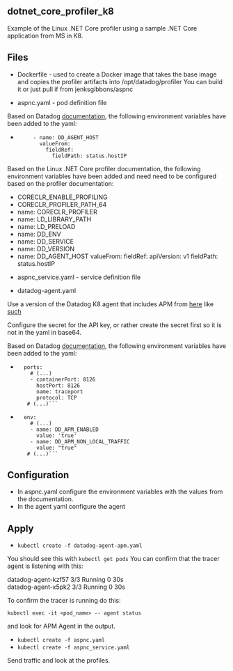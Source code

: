 dotnet_core_profiler_k8
--

Example of the Linux .NET Core profiler using a sample .NET Core application
from MS in K8.  

Files
--

- Dockerfile - used to create a Docker image that takes the base image and
copies the profiler artifacts into /opt/datadog/profiler  You can build it or
just pull if from jenksgibbons/aspnc  

- aspnc.yaml - pod definition file  

Based on Datadog
[documentation](https://docs.datadoghq.com/agent/kubernetes/apm/?tab=daemonset),
the following environment variables have been added to the yaml:  

  -  ```env:
          - name: DD_AGENT_HOST
            valueFrom:
              fieldRef:
                fieldPath: status.hostIP
      ```

Based on the Linux .NET Core profiler documentation, the following environment
variables have been added and need need to be configured based on the profiler
documentation:

  * CORECLR_ENABLE_PROFILING
  * CORECLR_PROFILER_PATH_64
  * name: CORECLR_PROFILER
  * name: LD_LIBRARY_PATH
  * name: LD_PRELOAD
  * name: DD_ENV
  * name: DD_SERVICE
  * name: DD_VERSION
  * name: DD_AGENT_HOST
      valueFrom:
        fieldRef:
          apiVersion: v1
          fieldPath: status.hostIP

- aspnc_service.yaml - service definition file

- datadog-agent.yaml

Use a version of the Datadog K8 agent that includes APM from
[here](https://docs.datadoghq.com/agent/kubernetes/?tab=daemonset) like
[such](https://docs.datadoghq.com/resources/yaml/datadog-agent-apm.yaml)  

Configure the secret for the API key, or rather create the secret first so it
is not in the yaml in base64.  

Based on Datadog
[documentation](https://docs.datadoghq.com/agent/kubernetes/apm/?tab=daemonset),
the following environment variables have been added to the yaml:  

  - ```# (...)
      ports:
        # (...)
        - containerPort: 8126
          hostPort: 8126
          name: traceport
          protocol: TCP
       # (...)```

  - ```# (...)
      env:
        # (...)
        - name: DD_APM_ENABLED
          value: 'true'
        - name: DD_APM_NON_LOCAL_TRAFFIC
          value: "true"
       # (...)```

Configuration
--

- In aspnc.yaml configure the environment variables with the values from the
documentation.
- In the agent yaml configure the agent

Apply
--

- ```kubectl create -f datadog-agent-apm.yaml```

You should see this with ```kubectl get pods```  You can confirm that the tracer
agent is listening with this:  
  
datadog-agent-kzf57   3/3     Running   0          30s  
datadog-agent-x5pk2   3/3     Running   0          30s  

To confirm the tracer is running do this:  

```kubectl exec -it <pod_name> -- agent status```  

and look for APM Agent in the output.  

- ```kubectl create -f aspnc.yaml```  
- ```kubectl create -f aspnc_service.yaml```  

Send traffic and look at the profiles.  
